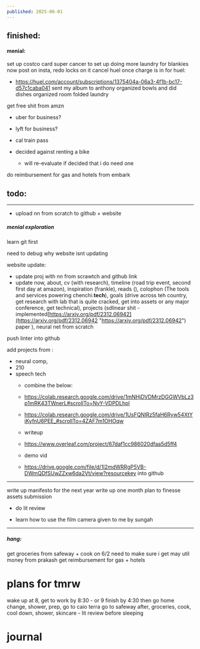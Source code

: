 ```yaml
---
published: 2025-06-01
---
```

## finished:

#### menial:
set up costco card super cancer to set up 
doing more laundry for blankies now 
post on insta, redo locks on it 
cancel huel once charge is in for huel:
- https://huel.com/account/subscriptions/1375404a-06a3-4f1b-bc17-d57c1caba041
sent my album to anthony
organized bowls and did dishes
organized room
folded laundry

get free shit from amzn
- uber for business?
- lyft for business?
- cal train pass

- decided against renting a bike 
	- will re-evaluate if decided that i do need one 
	
do reimbursement for gas and hotels from embark
## todo:


----

- upload nn from scratch to github + website
##### menial exploration

learn git first 

need to debug why website isnt updating

website update:
- update proj with nn from scrawtch and github link
- update now, about, cv (with research), timeline (road trip event, second first day at amazon), inspiration (frankle), reads (), colophon (The tools and services powering chenchi.**tech**), goals (drive across teh country, get research with lab that is quite cracked, get into assets or any major conference, get technical), projects (sdlinear shit - implemented[https://arxiv.org/pdf/2312.06942](https://arxiv.org/pdf/2312.06942 "https://arxiv.org/pdf/2312.06942") paper ), neural net from scratch 

push linter into github

add projects from :
- neural comp, 
- 210
- speech tech
	- combine the below:
	- https://colab.research.google.com/drive/1mNHjDVDMrzDGGWVbLz3p1mRK43TWnerL#scrollTo=NvY-VDPDLhpl
	- https://colab.research.google.com/drive/1UsFQNlRz5faH6Ryw54XtYiKyfnU6PEE_#scrollTo=4ZAF7m1OHOqw

	- writeup
	- https://www.overleaf.com/project/67daf1cc986020dfaa5d5ff4
	
	- demo vid
	- https://drive.google.com/file/d/1l2mdWRRgP5VB-DWmQDfSUwZZxw6da2Vt/view?resourcekey
into github

-----

write up manifesto for the next year
write up one month plan to finesse assets submission
- do lit review

- learn how to use the film camera given to me by sungah

----
##### hang:

get groceries from safeway + cook on 6/2
need to make sure i get may util money from prakash
get reimbursement for gas + hotels

# plans for tmrw

wake up at 8, get to work by 8:30 - or 9
finish by 4:30
then go home change, shower, prep, go to caio terra
go to safeway after, groceries, cook,
cool down, shower, skincare - lit review before sleeping
# journal

